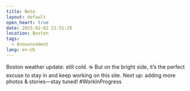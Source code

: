 ```yaml
---
title: Note
layout: default
open_heart: true
date: 2025-02-02 21:51:25
location: Boston
tags:
  - Announcement
lang: en-US
---
```


Boston weather update: still cold. ☕ But on the bright side, it’s the perfect excuse to stay in and keep working on this site. Next up: adding more photos & stories—stay tuned! #WorkInProgress
